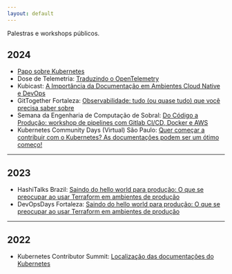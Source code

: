 ```yaml
---
layout: default
---
```


Palestras e workshops públicos.

## 2024
* [Papo sobre Kubernetes](https://www.youtube.com/watch?v=c5osCVneo_s)
* Dose de Telemetria: [Traduzindo o OpenTelemetry](https://www.youtube.com/watch?v=xjjsia70ULc)
* Kubicast: [A Importância da Documentação em Ambientes Cloud Native e DevOps](https://getup.io/en/blog/kubicast-145)
* GitTogether Fortaleza: [Observabilidade: tudo (ou quase tudo) que você precisa saber sobre](https://edsoncelio.dev/observability-101/)
* Semana da Engenharia de Computação de Sobral: [Do Código a Produção: workshop de pipelines com Gitlab CI/CD, Docker e AWS](https://secs2024.edsoncelio.dev/)
* Kubernetes Community Days (Virtual) São Paulo: [Quer começar a contribuir com o Kubernetes? As documentações podem ser um ótimo começo!](https://youtu.be/asnJsmnjUwY?feature=shared)


---

## 2023
* HashiTalks Brazil: [Saindo do hello world para produção: O que se preocupar ao usar Terraform em ambientes de produção](https://www.youtube.com/live/P7r4a1vW1Pc?feature=shared&t=390)
* DevOpsDays Fortaleza: [Saindo do hello world para produção: O que se preocupar ao usar Terraform em ambientes de produção](https://docs.google.com/presentation/d/1t6qH6REQK2NYPRKNR7Xk7asQceKls3SDPMbWsZhoUrk/edit?usp=sharing)

--- 

## 2022
* Kubernetes Contributor Summit: [Localização das documentações do Kubernetes](https://edsoncelio.dev/public-talks/)
